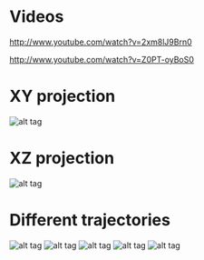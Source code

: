 Videos
======
http://www.youtube.com/watch?v=2xm8lJ9Brn0

http://www.youtube.com/watch?v=Z0PT-oyBoS0

XY projection
=============
![alt tag](https://raw.github.com/arve0/TFY4240-Semester-project/master/results/xy-z_plus.png)


XZ projection
=============
![alt tag](https://raw.github.com/arve0/TFY4240-Semester-project/master/results/xz-y_plus.png)

Different trajectories
======================
![alt tag](https://raw.github.com/arve0/TFY4240-Semester-project/master/results/x-straight.png)
![alt tag](https://raw.github.com/arve0/TFY4240-Semester-project/master/results/z-straight.png)
![alt tag](https://raw.github.com/arve0/TFY4240-Semester-project/master/results/x-toward-center.png)
![alt tag](https://raw.github.com/arve0/TFY4240-Semester-project/master/results/z-toward-center.png)
![alt tag](https://raw.github.com/arve0/TFY4240-Semester-project/master/results/toward-pole.png)


